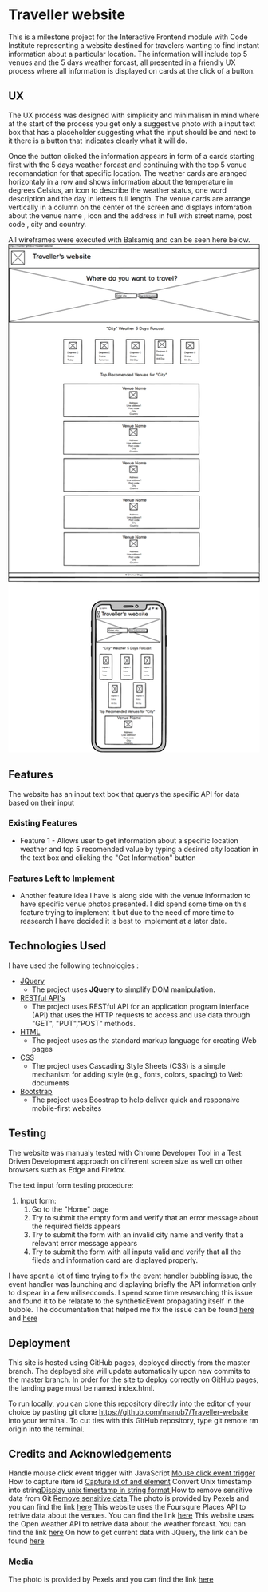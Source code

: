 # Traveller website

This is a milestone project for the Interactive Frontend module with Code Institute representing a website destined for travelers wanting to find instant 
information about a particular location. The  information will include top 5 venues  and the 5 days weather forcast, all presented in a 
friendly UX process where all information is displayed on cards at the click of a button. 
 
## UX
 
The UX process was designed with simplicity and minimalism in mind where at the start of the process you get only a suggestive photo with a input text box that has a placeholder suggesting what the input
should be and  next  to it there is a button that indicates clearly what it will do.

Once the button clicked the information appears in form of a cards starting first with the 5 days weather forcast and continuing with the top 5 venue recomandation for that specific location. 
The weather cards are aranged horizontaly in a row and  shows information about the temperature in degrees Celsius, an icon to describe the weather status, one word description and the day in letters full length.
The venue cards are arrange vertically in a column on the center of the screen and displays infomration about the venue name , icon  and the address in full with street name, post code , city and country. 

All wireframes were executed with Balsamiq and can be seen here below. 
![Desktop and Iphone image](assets/media/Traveller_website.png)

## Features

The website has an input text box that querys the specific API for data based on their input 
### Existing Features
- Feature 1 - Allows user to get information about a specific location weather and top 5 recomended value by typing a desired city location in the text box and clicking the "Get Information" button
### Features Left to Implement
- Another feature idea I have is along side with the venue information to have specific venue photos presented. I did spend some time on this feature trying to implement it but due to the need of more 
time to reasearch I have decided it is best to implement at a later date.

## Technologies Used

I have used the following technologies :

- [JQuery](https://jquery.com)
    - The project uses **JQuery** to simplify DOM manipulation.
- [RESTful API's](https://searchapparchitecture.techtarget.com/definition/RESTful-API#:~:text=A%20RESTful%20API%20is%20an,deleting%20of%20operations%20concerning%20resources.)
    - The project uses RESTful API  for an application program interface (API) that uses the HTTP requests to access and use data through "GET", "PUT","POST" methods.
- [HTML](https://www.w3schools.com/html/html_intro.asp)
    - The project uses as the standard markup language for creating Web pages
- [CSS](https://www.w3.org/Style/CSS/Overview.en.html)
    - The project uses Cascading Style Sheets (CSS) is a simple mechanism for adding style (e.g., fonts, colors, spacing) to Web documents
- [Bootstrap](https://getbootstrap.com/)
    - The project uses Boostrap to help deliver quick and responsive mobile-first websites


## Testing

The website was manualy tested with Chrome Developer Tool in a Test Driven Development approach on difrerent screen size as well on other browsers such as Edge and Firefox.

The text input form testing procedure:
1. Input form:
    1. Go to the "Home" page
    2. Try to submit the empty form and verify that an error message about the required fields appears
    3. Try to submit the form with an invalid city name  and verify that a relevant error message appears
    4. Try to submit the form with all inputs valid and verify that all the fileds and information card are displayed properly.

I have spent a lot of time trying to fix the event handler bubbling issue, the event handler was launching and displaying briefly the API information only to dispear in a few milisecconds.
I spend some time researching this issue and found it to be relatate to the syntheticEvent propagating itself in the bubble. 
The  documentation that helped me fix the issue can be found [here](https://reactjs.org/docs/events.html#mouse-events) 
and [here](https://stackoverflow.com/questions/4384829/jquery-onclick-capture-the-id-of-the-element/39629863)

## Deployment

This site is hosted using GitHub pages, deployed directly from the master branch. The deployed site will update automatically upon new commits to the master branch. In order for the site to deploy correctly on GitHub pages, the landing page must be named index.html.

To run locally, you can clone this repository directly into the editor of your choice by pasting git clone https://github.com/manub7/Traveller-website into your terminal. To cut ties with this GitHub repository, type git remote rm origin into the terminal.


## Credits and Acknowledgements

Handle mouse click event trigger with JavaScript [Mouse click event trigger](https://reactjs.org/docs/events.html#mouse-events) 
How to capture item id [Capture id of and element](https://stackoverflow.com/questions/4384829/jquery-onclick-capture-the-id-of-the-element/39629863)
Convert Unix timestamp into string[Display unix timestamp in string format ](https://developer.mozilla.org/en-US/docs/Web/JavaScript/Reference/Global_Objects/Date/toLocaleString)
How to remove sensitive data from Git [Remove sensitive data ](https://docs.github.com/en/free-pro-team@latest/github/authenticating-to-github/removing-sensitive-data-from-a-repository)
The photo is provided by Pexels and you can find the link [here](https://www.pexels.com/photo/airplane-wing-towards-clouds-731217/)
This website uses the Foursqure Places API to retrive data about the venues. You can find the link [here](https://developer.foursquare.com/docs/places-api/) 
This website uses the Open weather API to retrive data about the weather forcast. You can find the link [here](https://openweathermap.org/forecast5)
On how to get current data with JQuery, the link can be found [here](https://stackoverflow.com/questions/8398897/how-to-get-current-date-in-jquery)

### Media
The photo is provided by Pexels and you can find the link [here](https://www.pexels.com/photo/airplane-wing-towards-clouds-731217/)

